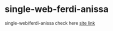 # single-web-ferdi-anissa
single-web/ferdi-anissa
check here
[site link](https://ferdi-anissa.web.app)
